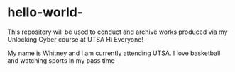 # hello-world-
This repository will be used to conduct and archive works produced via my Unlocking Cyber course at UTSA 
Hi Everyone!

My name is Whitney and I am currently attending UTSA. I love basketball and watching sports in my pass time
